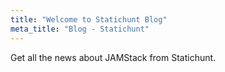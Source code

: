 ```yaml
---
title: "Welcome to Statichunt Blog"
meta_title: "Blog - Statichunt"
---
```


Get all the news about JAMStack from Statichunt.